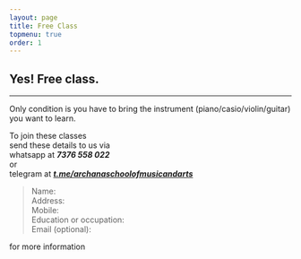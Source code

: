 ```yaml
---
layout: page
title: Free Class
topmenu: true
order: 1
---
```


## Yes! Free class.  
---
Only condition is you have to bring the instrument (piano/casio/violin/guitar) you want to learn.

To join these classes  
send these details to us via   
whatsapp at ***7376 558 022***  
or   
telegram at ***[t.me/archanaschoolofmusicandarts](https://t.me/archanaschoolofmusicandarts)***

> Name:  
> Address:   
> Mobile:  
> Education or occupation:  
> Email (optional):

for more information 
